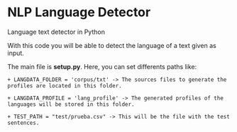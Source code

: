 # NLP Language Detector

Language text detector in Python

With this code you will be able to detect the language of a text given as input.

The main file is **setup.py**. Here, you can set differents paths like:

    + LANGDATA_FOLDER = 'corpus/txt' -> The sources files to generate the profiles are located in this folder.

    + LANGDATA_PROFILE = 'lang_profile' -> The generated profiles of the languages will be stored in this folder.
    
    + TEST_PATH = "test/prueba.csv" -> This will be the file with the test sentences. 


